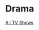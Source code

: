 # Drama

[All TV Shows](Drama%20a238a9abb5ba4834b75500b352c2368c/All%20TV%20Shows%20e780f1bb5da74b528a2ed9c01222a444.csv)